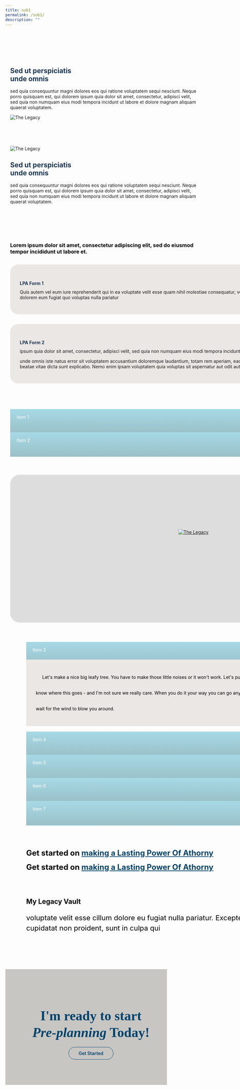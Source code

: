 ```yaml
---
title: sub1
permalink: /sub1/
description: ""
---
```

<style>
.container{
	width: 1170px;
margin: 0 auto;
}
section.bp-section {
padding: 0;
}
.action__b h4{
color: #000;
font-size: 24px;
margin-top: 15px;
margin-bottom: 0;
}
.action__b h4 a{
color: #01436b;
} 
section.bp-section .bp-container {
padding-bottom: 0!important;
}
.m-b-80{
margin-bottom: 80px;
}
container-fluid{
width: 100%;
}
section.bp-section.is-small.bp-section-pagetitle {
display: none;
}
a.p-button.btn {
    border-color: #01436b;
    background-color: transparent;
    border-radius: 30px;
    color: #01436b;
    margin-top: 30px;
    font-weight: 600;
    text-decoration: none;
    border: 1px solid #01436b;
    padding: 10px 30px;
}
.action_3 h2, .action_3 h2 i {
    line-height: 52px;
    font-size: 42px;
    font-family: 'Playfair Display';
    color: #01436b;
    margin-bottom: 30px;
}
section.bp-section .bp-container {
    width: 100%!important;
    max-width: 100%!important;
    padding-top: 0!important;
}
.col.is-8.is-offset-2.print-content {
    margin-left: 0;
    width: 100%;
}
.col-3 {
    width: 25%;
    PADDING: 0 15px;
}
.col-8 {
    width: 75%;
    PADDING: 0 15px;
}
.col-4 {
    width: 33.33%;
    PADDING: 0 15px;
}
.col-6 {
    width: 50%;
    PADDING: 0 15px;
}
.col-12 {
    width: 100%;
    PADDING: 0 15px;
}
.p-t-80 {
	padding-top: 80px;
}
.p-b-80{
	padding-bottom: 80px;
}
.u-align--center{
	text-align:center;
}
	.about_bb .inner {
    padding: 30px;
    background-color: #EBE7E5;
    border-radius: 25px;
}
	
	.about_bb h4 {
    color: #1A3554;
    font-weight: bold;
    margin-bottom: 0;
}
	.about_bb p {
    margin-top: 10px;
}.about_a_b h2 {
    color: #1A3554;
}
	.heading h3 {
    margin-bottom: 30px;
    color: #000;
}
	.m-b-30{
	margin-bottom: 30px;
	}
	.p-t-40{
	padding-top:40px;
	}
	.action_3 {
    background-color: #C8C6C3;
}
	.accordion ul {
  list-style: none;
  padding: 0;
}
.accordion ul li {
  margin: 0;
}
.action__4 h2{
		color: #000;
	}
	.action__4 p{
		color: #000;
		font-size: 22px;
	line-height: 32px;
	}
	.accordion ul {
    margin: 0;
}
	.accordion .toggle{
	display:none;
	}
.accordion ul li label {
    position: relative;
    color: #fff;
    display: inline-block;
    width: 100%;
    line-height: 49px;
    text-indent: 20px;
	    cursor: pointer;
}
	.accordion ul li label::before {
    width: 100%;
    background-image: linear-gradient(#a6d9e5, #9ac0c8);
    display: block;
    color: #fefefe;
    padding: 0.75em;
    border-radius: 0.15em;
    transition: background 0.3s ease;
    margin-bottom: 0;
    border-radius: 0;
    content: "";
    position: absolute;
    left: 0;
    right: 0;
    top: 0;
    height: 55px;
    z-index: -1;
}
	a.play_btn {
    position: absolute;
    left: 0;
    right: 0;
    top: 50%;
    z-index: 99999;
    width: 120px;
    height: 120px;
    margin: 0 auto;
    margin-top: -60px;
}
	.video_acc .inner {
    position: relative;
}
	.about_a_b {
    display: flex;
    align-items: center;
}
	.accordion ul .inner::after{
    content: "+";
    width: 25px;
    height: 25px;
    background-color: #fff;
    display: inline-block;
    text-align: center;
    border-radius: 50%;
    position: absolute;
    right: 20px;
    top: 14px;
    color: #A1CFDA;
    text-indent: 0;
    line-height: 25px;
}
	ul.accordion input.toggle:checked + .inner::after {
    content: "-";
}
	ul.accordion input.toggle:checked + p {
    height: auto;
    padding: 30px;
}
	.accordion ul .inner {
    overflow: hidden;
    color: #000;
    margin-top: 0;
    background-color: #EBE7E5;
    margin-top: 6px;
    height: 0;
    padding: 0 30px;
    transition: all ease-in-out .3s;
		-webkit-transition: all ease-in-out .3s;
}
		.p-lr-50{
	padding: 0 50px;
	}
	@media(max-width: 767px){
		.p-lr-50{
	padding: 0;
	}
	.action_3 h2,.action_3 h2 i {
        line-height: 38px;
        font-size: 28px;
    }
	html {
    overflow-x: hidden;
}
	.about_a_b:first-child {
    margin-bottom: 30px;
}
.container {
    width: 100%;
    padding: 0 15px;
}
			.col-3 {
    width: 100%;
}
		.col-8 {
    width: 100%;
}
	.col-4 {
    width: 100%;
}
		.col-6 {
    width: 100%;
}
		.col-12 {
    width: 100%;
}
	.action_3 {
    background-color: #C7C6C2;
}
	}
	</style>
<section class="about_ac">
    <div class="container">
      <div class="row p-t-80 p-b-80">
        <div class="col-6 about_a_b">
					<div class="inner">
					<h2>Sed ut perspiciatis<br> unde omnis</h2>
					<p>sed quia consequuntur magni dolores eos qui ratione voluptatem sequi nesciunt. Neque porro quisquam est, qui dolorem ipsum quia dolor sit amet, consectetur, adipisci velit, sed quia non numquam eius modi tempora incidunt ut labore et dolore magnam aliquam quaerat voluptatem.</p>
					</div>
        </div>
				<div class="col-6 about_a_b">
					<img alt="The Legacy" src="https://i.imgur.com/mlDIwVj.png">
        </div>
      </div>
			<div class="row p-b-80">
        <div class="col-6 about_a_b">
					<img alt="The Legacy" src="https://i.imgur.com/sjHBJYf.png">
        </div>
				<div class="col-6 about_a_b">
					<div class="inner">
					<h2>Sed ut perspiciatis<br> unde omnis</h2>
					<p>sed quia consequuntur magni dolores eos qui ratione voluptatem sequi nesciunt. Neque porro quisquam est, qui dolorem ipsum quia dolor sit amet, consectetur, adipisci velit, sed quia non numquam eius modi tempora incidunt ut labore et dolore magnam aliquam quaerat voluptatem.</p>
					</div>
        </div>
      </div>
			<div class="row">
				<div class="col-12 heading">
					<h3>Lorem ipsum dolor sit amet, consectetur adipiscing elit, sed do eiusmod<br> tempor incididunt ut labore et.</h3>
				</div>
			</div>
			<div class="row">
						<div class="col-12 about_bb" style="margin-bottom:30px;">
							<div class="inner">
							<h4>LPA Form 1</h4>
							<p>Quis autem vel eum iure reprehenderit qui in ea voluptate velit esse quam nihil molestiae consequatur, vel illum qui <br>dolorem eum fugiat quo voluptas nulla pariatur</p>
							</div>
					</div>
				</div>
			<div class="row">
				<div class="col-12 about_bb">
					<div class="inner">
							<h4>LPA Form 2</h4>
							<p>ipsum quia dolor sit amet, consectetur, adipisci velit, sed quia non numquam eius modi tempora incidunt ut labore et dolore magnam aliquam quaerat voluptatem.</p>
							<p>unde omnis iste natus error sit voluptatem accusantium doloremque laudantium, totam rem aperiam, eaque ipsa quae ab illo inventore veritatis et quasi architecto beatae vitae dicta sunt explicabo. Nemo enim ipsam voluptatem quia voluptas sit aspernatur aut odit aut fugit</p>
					</div>
					</div>
				</div>
    </div>
  </section>
	
<section class="accordion p-t-80">
	<div class="container">
		<div class="row">
			<div class="col-12 accordion_b">
				<ul class="accordion">
						<li>
							<label for="accordion_1">
								<input class="toggle" id="accordion_1" name="accordion" type="radio">Item 1
							<p class="inner">
								Let's make a nice big leafy tree. You have to make those little noises or it won't work. Let's put some happy little clouds in our world. We don't really know where this goes - and I'm not sure we really care. When you do it your way you can go anywhere you choose. No worries. No cares. Just float and wait for the wind to blow you around.
							</p>
							</label>
						</li>
						<li>
							<label for="accordion_2">
								<input class="toggle" id="accordion_2" name="accordion" type="radio">Item 2
							<p class="inner">
								Let's make a nice big leafy tree. You have to make those little noises or it won't work. Let's put some happy little clouds in our world. We don't really know where this goes - and I'm not sure we really care. When you do it your way you can go anywhere you choose. No worries. No cares. Just float and wait for the wind to blow you around.
							</p>
								</label>
						</li>
					</ul>
			</div>
		</div>
			<div class="row">
			<div style="margin-bottom: 60px; margin-top:60px" class="video_acc col-12">
				<div style="height: 460px; background-color:#ddd; border-radius:30px" class="inner">
				<a class="play_btn" href="#"><img alt="The Legacy" src="https://i.imgur.com/gm1Wmuu.png"></a>
				</div>
			</div>
			</div>
				<div class="row p-lr-50">
				<div class="col-12 accordion_b">
				<ul class="accordion">
						<li>
							<label for="accordion_3">
								<input checked="" class="toggle" id="accordion_3" name="accordion" type="radio">Item 3
							<p class="inner">
								Let's make a nice big leafy tree. You have to make those little noises or it won't work. Let's put some happy little clouds in our world. We don't really know where this goes - and I'm not sure we really care. When you do it your way you can go anywhere you choose. No worries. No cares. Just float and wait for the wind to blow you around.
							</p></label>
						</li>
						<li>
							<label for="accordion_4">
								<input class="toggle" id="accordion_4" name="accordion" type="radio">Item 4
							<p class="inner">
								Let's make a nice big leafy tree. You have to make those little noises or it won't work. Let's put some happy little clouds in our world. We don't really know where this goes - and I'm not sure we really care. When you do it your way you can go anywhere you choose. No worries. No cares. Just float and wait for the wind to blow you around.
							</p></label>
						</li>
						<li>
							<label for="accordion_5">
								<input class="toggle" id="accordion_5" name="accordion" type="radio">Item 5
							<p class="inner">
								Let's make a nice big leafy tree. You have to make those little noises or it won't work. Let's put some happy little clouds in our world. We don't really know where this goes - and I'm not sure we really care. When you do it your way you can go anywhere you choose. No worries. No cares. Just float and wait for the wind to blow you around.
							</p></label>
						</li>
						<li>
							<label for="accordion_6">
								<input class="toggle" id="accordion_6" name="accordion" type="radio">Item 6
							<p class="inner">
								Let's make a nice big leafy tree. You have to make those little noises or it won't work. Let's put some happy little clouds in our world. We don't really know where this goes - and I'm not sure we really care. When you do it your way you can go anywhere you choose. No worries. No cares. Just float and wait for the wind to blow you around.
							</p></label>
						</li>
					<li>
							<label for="accordion_7">
								<input class="toggle" id="accordion_7" name="accordion" type="radio">Item 7
							<p class="inner">
								Let's make a nice big leafy tree. You have to make those little noises or it won't work. Let's put some happy little clouds in our world. We don't really know where this goes - and I'm not sure we really care. When you do it your way you can go anywhere you choose. No worries. No cares. Just float and wait for the wind to blow you around.
							</p></label>
						</li>
					</ul>
			</div>
	</div>
</div>
</section>

<section class="action__4">
	<div class="container" style="padding-top: 60px; padding-bottom: 90px">
		<div class="row p-lr-50">
			<div class="col-12 action__b m-b-80">
				<h4>Get started on <a href="#">making a Lasting Power Of Athorny</a></h4>
				<h4>Get started on <a href="#">making a Lasting Power Of Athorny</a></h4>
				<h4></h4>
			</div>
		</div>
		<div class="row p-lr-50">
			<div class="col-12">
				<div class="inner">
				<h2>My Legacy Vault</h2>
				<p>voluptate velit esse cillum dolore eu fugiat nulla pariatur. Excepteur sint occaecat<br> cupidatat non proident, sunt in culpa qui</p>
				</div>
			</div>
		</div>
	</div>
</section>
<section class="action__" style="width:100%">
	<div class="container-fluid action_3" style="padding-top: 60px; padding-bottom: 90px">
		<div class="row">
			<div class="col-12 action3_b u-align--center">
				<h2>I'm ready to start <br><strong><i>Pre-planning</i></strong> Today!</h2>
				<a href="#" class="btn p-button">Get Started</a>
			</div>
		</div>
	</div>
</section>